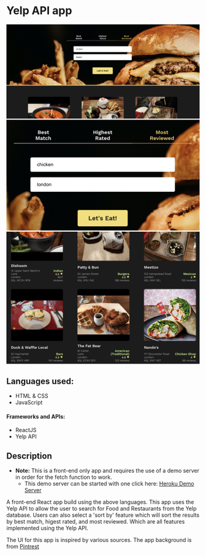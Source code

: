# Yelp API app

![Home Page](/src/assets/readMe/HomePage.png "Home page")
![Search Bar](/src/assets/readMe/SearchBar.png "Search Bar")
![Search Results](/src/assets/readMe/SearchResults.png "Search Results")

## Languages used:

- HTML & CSS
- JavaScript

#### Frameworks and APIs:

- ReactJS
- Yelp API

## Description

- **Note:** This is a front-end only app and requires the use of a demo server in order for the fetch function to work.
  - This demo server can be started with one click here: [Heroku Demo Server](https://cors-anywhere.herokuapp.com/corsdemo)

A front-end React app build using the above languages.
This app uses the Yelp API to allow the user to search for Food and Restaurants from the Yelp database.
Users can also select a 'sort by' feature which will sort the results by best match, higest rated, and most reviewed. Which are all features implemented using the Yelp API.

The UI for this app is inspired by various sources.
The app background is from [Pintrest](https://www.pinterest.co.uk/)
